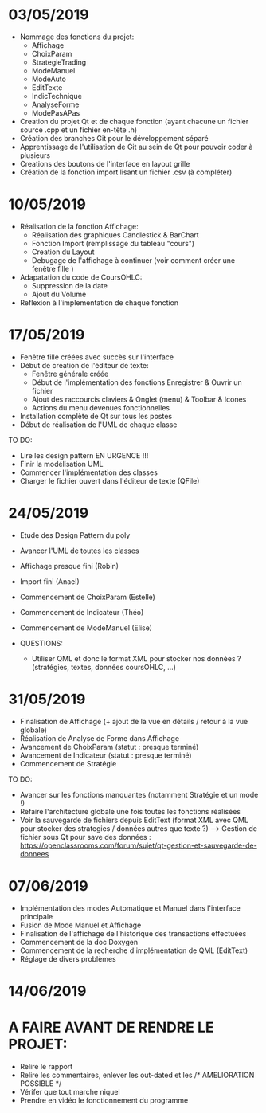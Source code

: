 # 03/05/2019
- Nommage des fonctions du projet:
    - Affichage
    - ChoixParam
    - StrategieTrading
    - ModeManuel
    - ModeAuto
    - EditTexte
    - IndicTechnique
    - AnalyseForme
    - ModePasAPas
- Creation du projet Qt et de chaque fonction (ayant chacune un fichier source .cpp et un fichier en-tête .h)
- Création des branches Git pour le développement séparé
- Apprentissage de l'utilisation de Git au sein de Qt pour pouvoir coder à plusieurs
- Creations des boutons de l'interface en layout grille
- Création de la fonction import lisant un fichier .csv (à compléter)



# 10/05/2019
- Réalisation de la fonction Affichage:
    - Réalisation des graphiques Candlestick & BarChart
    - Fonction Import (remplissage du tableau "cours")
    - Creation du Layout
    - Debugage de l'affichage à continuer (voir comment créer une fenêtre fille )
- Adapatation du code de CoursOHLC:
    - Suppression de la date
    - Ajout du Volume
- Reflexion à l'implementation de chaque fonction


# 17/05/2019
- Fenêtre fille créées avec succès sur l'interface
- Début de création de l'éditeur de texte:
    - Fenêtre générale créée
    - Début de l'implémentation des fonctions Enregistrer & Ouvrir un fichier
    - Ajout des raccourcis claviers & Onglet (menu) & Toolbar & Icones
    - Actions du menu devenues fonctionnelles
- Installation complète de Qt sur tous les postes
- Début de réalisation de l'UML de chaque classe

TO DO:
- Lire les design pattern EN URGENCE !!!
- Finir la modélisation UML
- Commencer l'implémentation des classes
- Charger le fichier ouvert dans l'éditeur de texte (QFile)

# 24/05/2019
- Etude des Design Pattern du poly
- Avancer l'UML de toutes les classes
- Affichage presque fini (Robin)
- Import fini (Anael)
- Commencement de ChoixParam (Estelle)
- Commencement de Indicateur (Théo)
- Commencement de ModeManuel (Elise)

- QUESTIONS:
    - Utiliser QML et donc le format XML pour stocker nos données ? (stratégies, textes, données coursOHLC, ...)

# 31/05/2019
- Finalisation de Affichage (+ ajout de la vue en détails / retour à la vue globale)
- Réalisation de Analyse de Forme dans Affichage
- Avancement de ChoixParam (statut : presque terminé)
- Avancement de Indicateur (statut : presque terminé)
- Commencement de Stratégie

TO DO:
- Avancer sur les fonctions manquantes (notamment Stratégie et un mode !)
- Refaire l'architecture globale une fois toutes les fonctions réalisées
- Voir la sauvegarde de fichiers depuis EditText (format XML avec QML pour stocker des strategies / données autres que texte ?)
--> Gestion de fichier sous Qt pour save des données : https://openclassrooms.com/forum/sujet/qt-gestion-et-sauvegarde-de-donnees

# 07/06/2019
- Implémentation des modes Automatique et Manuel dans l'interface principale
- Fusion de Mode Manuel et Affichage
- Finalisation de l'affichage de l'historique des transactions effectuées
- Commencement de la doc Doxygen
- Commencement de la recherche d'implémentation de QML (EditText)
- Réglage de divers problèmes

# 14/06/2019

# A FAIRE AVANT DE RENDRE LE PROJET:
- Relire le rapport
- Relire les commentaires, enlever les out-dated et les /* AMELIORATION POSSIBLE */
- Vérifer que tout marche niquel
- Prendre en vidéo le fonctionnement du programme